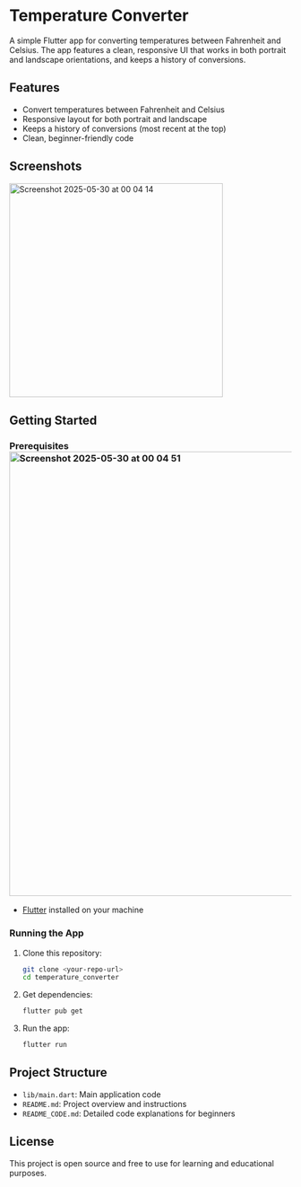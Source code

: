 # Temperature Converter

A simple Flutter app for converting temperatures between Fahrenheit and Celsius. The app features a clean, responsive UI that works in both portrait and landscape orientations, and keeps a history of conversions.

## Features
- Convert temperatures between Fahrenheit and Celsius
- Responsive layout for both portrait and landscape
- Keeps a history of conversions (most recent at the top)
- Clean, beginner-friendly code

## Screenshots
<img width="381" alt="Screenshot 2025-05-30 at 00 04 14" src="https://github.com/user-attachments/assets/897bdb0b-e2ef-48ab-aecc-1813a55fba1b" />


## Getting Started

### Prerequisites<img width="792" alt="Screenshot 2025-05-30 at 00 04 51" src="https://github.com/user-attachments/assets/f84238b2-99ae-496e-9c34-db522c243a3d" />

- [Flutter](https://flutter.dev/docs/get-started/install) installed on your machine

### Running the App
1. Clone this repository:
   ```sh
   git clone <your-repo-url>
   cd temperature_converter
   ```
2. Get dependencies:
   ```sh
   flutter pub get
   ```
3. Run the app:
   ```sh
   flutter run
   ```

## Project Structure
- `lib/main.dart`: Main application code
- `README.md`: Project overview and instructions
- `README_CODE.md`: Detailed code explanations for beginners

## License
This project is open source and free to use for learning and educational purposes.

